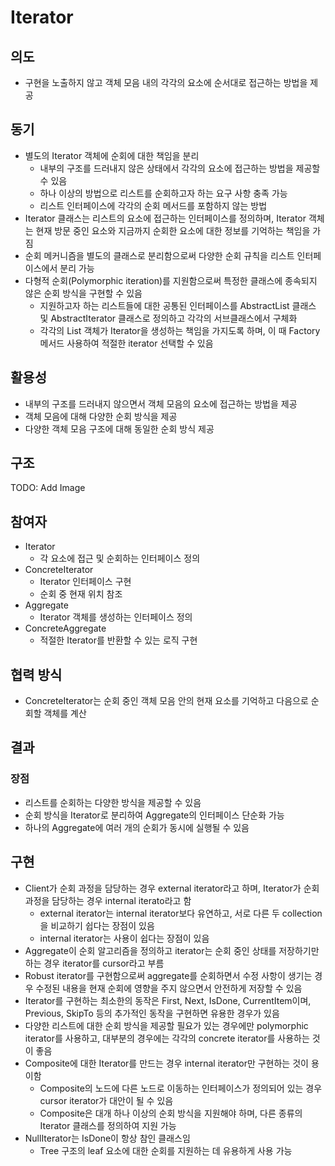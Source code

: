 # Iterator

## 의도

- 구현을 노출하지 않고 객체 모음 내의 각각의 요소에 순서대로 접근하는 방법을 제공

## 동기

- 별도의 Iterator 객체에 순회에 대한 책임을 분리
  - 내부의 구조를 드러내지 않은 상태에서 각각의 요소에 접근하는 방법을 제공할 수 있음
  - 하나 이상의 방법으로 리스트를 순회하고자 하는 요구 사항 충족 가능
  - 리스트 인터페이스에 각각의 순회 메서드를 포함하지 않는 방법
- Iterator 클래스는 리스트의 요소에 접근하는 인터페이스를 정의하며, Iterator 객체는 현재 방문 중인 요소와 지금까지 순회한 요소에 대한 정보를 기억하는 책임을 가짐
- 순회 메커니즘을 별도의 클래스로 분리함으로써 다양한 순회 규칙을 리스트 인터페이스에서 분리 가능
- 다형적 순회(Polymorphic iteration)를 지원함으로써 특정한 클래스에 종속되지 않은 순회 방식을 구현할 수 있음
  - 지원하고자 하는 리스트들에 대한 공통된 인터페이스를 AbstractList 클래스 및 AbstractIterator 클래스로 정의하고 각각의 서브클래스에서 구체화
  - 각각의 List 객체가 Iterator을 생성하는 책임을 가지도록 하며, 이 때 Factory 메서드 사용하여 적절한 iterator 선택할 수 있음

## 활용성

- 내부의 구조를 드러내지 않으면서 객체 모음의 요소에 접근하는 방법을 제공
- 객체 모음에 대해 다양한 순회 방식을 제공
- 다양한 객체 모음 구조에 대해 동일한 순회 방식 제공

## 구조

TODO: Add Image

## 참여자

- Iterator
  - 각 요소에 접근 및 순회하는 인터페이스 정의
- ConcreteIterator
  - Iterator 인터페이스 구현
  - 순회 중 현재 위치 참조
- Aggregate
  - Iterator 객체를 생성하는 인터페이스 정의
- ConcreteAggregate
  - 적절한 Iterator를 반환할 수 있는 로직 구현

## 협력 방식

- ConcreteIterator는 순회 중인 객체 모음 안의 현재 요소를 기억하고 다음으로 순회할 객체를 계산

## 결과

### 장점

- 리스트를 순회하는 다양한 방식을 제공할 수 있음
- 순회 방식을 Iterator로 분리하여 Aggregate의 인터페이스 단순화 가능
- 하나의 Aggregate에 여러 개의 순회가 동시에 실행될 수 있음

## 구현

- Client가 순회 과정을 담당하는 경우 external iterator라고 하며, Iterator가 순회 과정을 담당하는 경우 internal iterato라고 함
  - external iterator는 internal iterator보다 유연하고, 서로 다른 두 collection을 비교하기 쉽다는 장점이 있음
  - internal iterator는 사용이 쉽다는 장점이 있음
- Aggregate이 순회 알고리즘을 정의하고 iterator는 순회 중인 상태를 저장하기만 하는 경우 iterator를 cursor라고 부름
- Robust iterator를 구현함으로써 aggregate를 순회하면서 수정 사항이 생기는 경우 수정된 내용을 현재 순회에 영향을 주지 않으면서 안전하게 저장할 수 있음
- Iterator를 구현하는 최소한의 동작은 First, Next, IsDone, CurrentItem이며, Previous, SkipTo 등의 추가적인 동작을 구현하면 유용한 경우가 있음
- 다양한 리스트에 대한 순회 방식을 제공할 필요가 있는 경우에만 polymorphic iterator를 사용하고, 대부분의 경우에는 각각의 concrete iterator를 사용하는 것이 좋음
- Composite에 대한 Iterator를 만드는 경우 internal iterator만 구현하는 것이 용이함
  - Composite의 노드에 다른 노드로 이동하는 인터페이스가 정의되어 있는 경우 cursor iterator가 대안이 될 수 있음
  - Composite은 대개 하나 이상의 순회 방식을 지원해야 하며, 다른 종류의 Iterator 클래스를 정의하여 지원 가능
- NullIterator는 IsDone이 항상 참인 클래스임
  - Tree 구조의 leaf 요소에 대한 순회를 지원하는 데 유용하게 사용 가능
